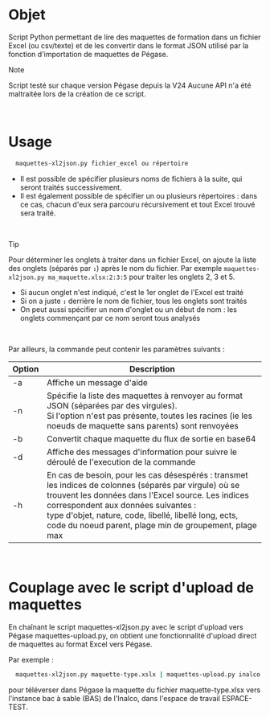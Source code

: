 # Objet
Script Python permettant de lire des maquettes de formation dans un fichier Excel (ou csv/texte) et de les convertir dans le format JSON utilisé par la fonction d'importation de maquettes de Pégase.
> [!NOTE]
> Script testé sur chaque version Pégase depuis la V24
> Aucune API n'a été maltraitée lors de la création de ce script.

<p>&nbsp;</p>

# Usage
```bash
  maquettes-xl2json.py fichier_excel ou répertoire
```

- Il est possible de spécifier plusieurs noms de fichiers à la suite, qui seront traités successivement.
- Il est également possible de spécifier un ou plusieurs répertoires : dans ce cas, chacun d'eux sera parcouru récursivement et tout Excel trouvé sera traité.

<p>&nbsp;</p>

> [!TIP]
> Pour déterminer les onglets à traiter dans un fichier Excel, on ajoute la liste des onglets (séparés par __`:`__) après le nom du fichier.
> Par exemple `maquettes-xl2json.py ma_maquette.xlsx:2:3:5` pour traiter les onglets 2, 3 et 5.
> - Si aucun onglet n'est indiqué, c'est le 1er onglet de l'Excel est traité
> - Si on a juste __`:`__ derrière le nom de fichier, tous les onglets sont traités
> - On peut aussi spécifier un nom d'onglet ou un début de nom : les onglets commençant par ce nom seront tous analysés

<p>&nbsp;</p>

Par ailleurs, la commande peut contenir les paramètres suivants :

| Option | Description |
| --- | --- |
| -a | Affiche un message d'aide |
| -n | Spécifie la liste des maquettes à renvoyer au format JSON (séparées par des virgules).<br>Si l'option n'est pas présente, toutes les racines (ie les noeuds de maquette sans parents) sont renvoyées |
| -b | Convertit chaque maquette du flux de sortie en base64 |
| -d | Affiche des messages d'information pour suivre le déroulé de l'execution de la commande |
| -h | En cas de besoin, pour les cas désespérés : transmet les indices de colonnes (séparés par virgule) où se trouvent les données dans l'Excel source. Les indices correspondent aux données suivantes :<br>type d'objet, nature, code, libellé, libellé long, ects, code du noeud parent, plage min de groupement, plage max |

<p>&nbsp;</p>

# Couplage avec le script d'upload de maquettes
En chaînant le script maquettes-xl2json.py avec le script d'upload vers Pégase maquettes-upload.py, on obtient une fonctionnalité d'upload direct de maquettes au format Excel vers Pégase.

Par exemple :
```bash
  maquettes-xl2json.py maquette-type.xslx | maquettes-upload.py inalco BAS ESPACE-TEST
```
pour téléverser dans Pégase la maquette du fichier maquette-type.xlsx vers l'instance bac à sable (BAS) de l'Inalco, dans l'espace de travail ESPACE-TEST.
